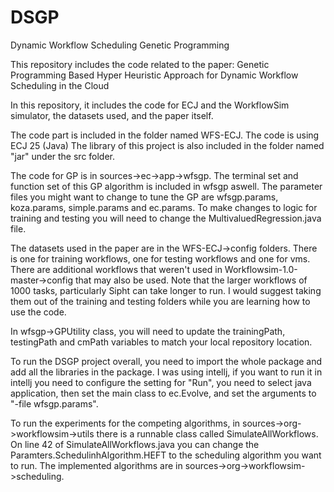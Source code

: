 # DSGP
Dynamic Workflow Scheduling Genetic Programming

This repository includes the code related to the paper: Genetic Programming Based Hyper Heuristic Approach for Dynamic Workflow Scheduling in the Cloud

In this repository, it includes the code for ECJ and the WorkflowSim simulator, the datasets used, and the paper itself.

The code part is included in the folder named WFS-ECJ. The code is using ECJ 25 (Java) The library of this project is also included in the folder named "jar" under the src folder.

The code for GP is in sources->ec->app->wfsgp. The terminal set and function set of this GP algorithm is included in wfsgp aswell. The parameter files you might want to change to tune the GP are wfsgp.params, koza.params, simple.params and ec.params. To make changes to logic for training and testing you will need to change the MultivaluedRegression.java file. 

The datasets used in the paper are in the WFS-ECJ->config folders. There is one for training workflows, one for testing workflows and one for vms. There are additional workflows that weren't used in Workflowsim-1.0-master->config that may also be used. Note that the larger workflows of 1000 tasks, particularly Sipht can take longer to run. I would suggest taking them out of the training and testing folders while you are learning how to use the code.

In wfsgp->GPUtility class, you will need to update the trainingPath, testingPath and cmPath variables to match your local repository location. 

To run the DSGP project overall, you need to import the whole package and add all the libraries in the package. I was using intellj, if you want to run it in intellj you need to configure the setting for "Run", you need to select java application, then set the main class to ec.Evolve, and set the arguments to "-file wfsgp.params". 

To run the experiments for the competing algorithms, in sources->org->workflowsim->utils there is a runnable class called SimulateAllWorkflows. On line 42 of SimulateAllWorkflows.java you can change the Paramters.SchedulinhAlgorithm.HEFT to the scheduling algorithm you want to run. The implemented algorithms are in sources->org->workflowsim->scheduling. 

